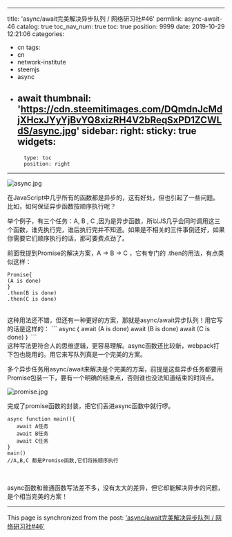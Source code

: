 
---
title: 'async/await完美解决异步队列 / 网络研习社#46'
permlink: async-await-46
catalog: true
toc_nav_num: true
toc: true
position: 9999
date: 2019-10-29 12:21:06
categories:
- cn
tags:
- cn
- network-institute
- steemjs
- async
- await
thumbnail: 'https://cdn.steemitimages.com/DQmdnJcMdjXHcxJYyYjBvYQ8xizRH4V2bReqSxPD1ZCWLdS/async.jpg'
sidebar:
    right:
        sticky: true
widgets:
    -
        type: toc
        position: right
---


![async.jpg](https://cdn.steemitimages.com/DQmdnJcMdjXHcxJYyYjBvYQ8xizRH4V2bReqSxPD1ZCWLdS/async.jpg)

在JavaScript中几乎所有的函数都是异步的，这有好处，但也引起了一些问题。比如，如何保证异步函数按顺序执行呢？

举个例子，有三个任务：A, B , C ,因为是异步函数，所以JS几乎会同时调用这三个函数，谁先执行完，谁后执行完并不知道。如果是不相关的三件事倒还好，如果你需要它们顺序执行的话，那可要费点劲了。

前面我提到Promise的解决方案，A -> B -> C ，它有专门的 .then的用法，有点类似这样：
```
Promise{
(A is done)
}
.then(B is done)
.then(C is done)
```
<br>
这种用法还不错，但还有一种更好的方案，那就是async/await异步队列！用它写的话是这样的：
```
async｛
  await (A is done)
  await (B is done)
  await (C is done)
｝
```
<br>
这种写法更符合人的思维逻辑，更容易理解。async函数还比较新，webpack打下包也能用的。用它来写队列真是一个完美的方案。

多个异步任务用async/await来解决是个完美的方案，前提是这些异步任务都要用Promise包装一下，要有一个明确的结束点，否则谁也没法知道结束的时间点。

![promise.jpg](https://cdn.steemitimages.com/DQmZtARiNHMXXTPtCtFvE2duBewwo35jvXgmfDBEhU6krvD/promise.jpg)

完成了promise函数的封装，把它们丢进async函数中就行啰。
```
async function main(){
   await A任务
   await B任务
   await C任务
}
main()
//A,B,C 都是Promise函数,它们将按顺序执行
```
<br>

async函数和普通函数写法差不多，没有太大的差异，但它却能解决异步的问题，是个相当完美的方案！

- - -

This page is synchronized from the post: ['async/await完美解决异步队列 / 网络研习社#46'](https://steemit.com/@lemooljiang/async-await-46)
